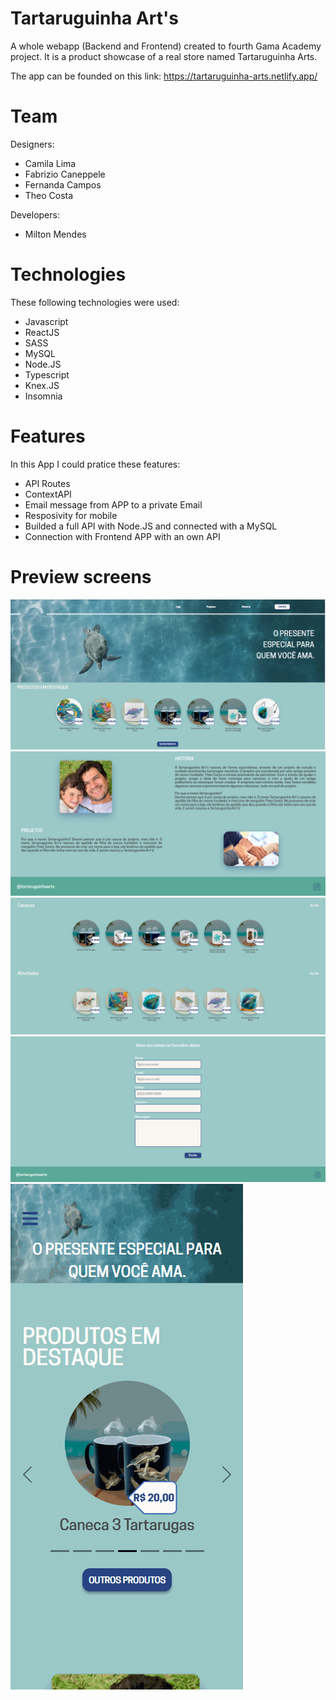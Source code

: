 # Tartaruguinha Art's

A whole webapp (Backend and Frontend) created to fourth Gama Academy project. It is a product showcase of a real store named Tartaruguinha Arts.

The app can be founded on this link: 
https://tartaruguinha-arts.netlify.app/

# Team
Designers:
* Camila Lima
* Fabrizio Caneppele
* Fernanda Campos
* Theo Costa

Developers:
* Milton Mendes

# Technologies

These following technologies were used:
  * Javascript
  * ReactJS
  * SASS
  * MySQL
  * Node.JS
  * Typescript
  * Knex.JS
  * Insomnia

# Features

In this App I could pratice these features:
  * API Routes
  * ContextAPI
  * Email message from APP to a private Email
  * Resposivity for mobile
  * Builded a full API with Node.JS and connected with a MySQL
  * Connection with Frontend APP with an own API
 

# Preview screens

![First Screen](https://github.com/miltonsmendes/tartaruguinha-arts-app/blob/main/Preview%20Screens/taarts1.PNG)
![Second Screen](https://github.com/miltonsmendes/tartaruguinha-arts-app/blob/main/Preview%20Screens/taarts2.PNG)
![Third Screen](https://github.com/miltonsmendes/tartaruguinha-arts-app/blob/main/Preview%20Screens/taarts3.PNG)
![Fourth Screen](https://github.com/miltonsmendes/tartaruguinha-arts-app/blob/main/Preview%20Screens/taarts4.PNG)
![Mobile Preview](https://github.com/miltonsmendes/tartaruguinha-arts-app/blob/main/Preview%20Screens/mobile-version.gif)

